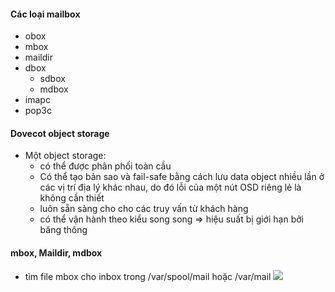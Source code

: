 #### Các loại mailbox 
- obox
- mbox
- maildir
- dbox 
  + sdbox
  + mdbox
- imapc
- pop3c
#### Dovecot object storage
  - Một object storage:
    + có thể được phân phối toàn cầu
    + Có thể tạo bản sao và fail-safe bằng cách lưu data object nhiều lần ở các vị trí địa lý khác nhau, do đó lỗi của một nút OSD riêng lẻ là không cần thiết
    + luôn sẵn sàng cho cho các truy vấn từ khách hàng
    + có thể vận hành theo kiểu song song => hiệu suất bị giới hạn bởi băng thông
#### mbox, Maildir, mdbox
  - tìm file mbox cho inbox trong /var/spool/mail hoặc /var/mail
  ![](https://i.imgur.com/5t9JhSa.png)
  

